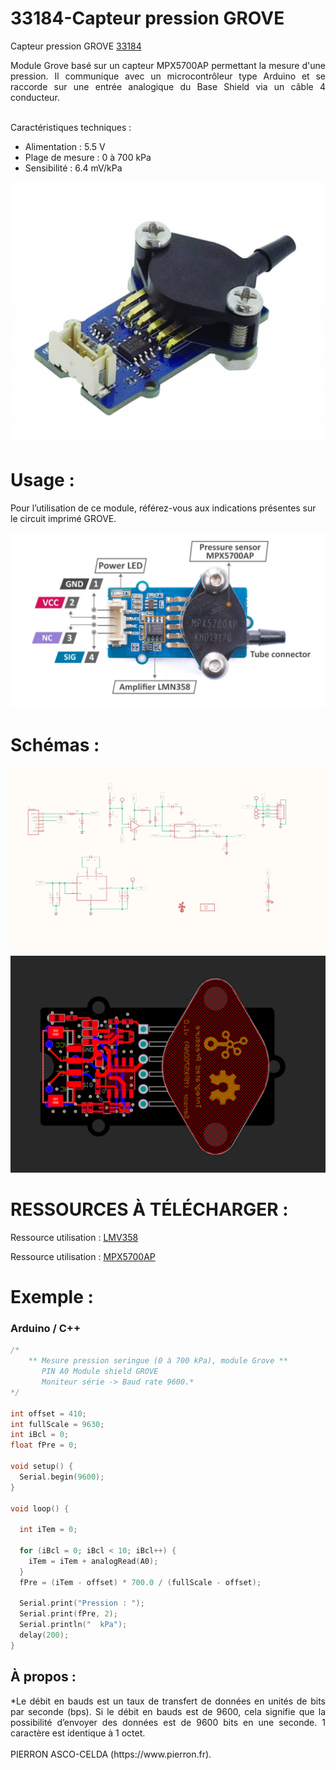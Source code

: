# 33184-Capteur pression GROVE

Capteur pression GROVE [33184](https://www.pierron.fr/capteur-de-pression-grove.html)

<div style="text-align: justify">Module Grove basé sur un capteur MPX5700AP permettant la mesure d'une pression. Il communique avec un microcontrôleur type Arduino et se raccorde sur une entrée analogique du Base Shield via un câble 4 conducteur.</div>
<br>

Caractéristiques techniques :
- Alimentation : 5.5 V
- Plage de mesure : 0 à 700 kPa
- Sensibilité : 6.4 mV/kPa

![L-33184](/img/L-33184.jpg)

# Usage :
Pour l’utilisation de ce module, référez-vous aux indications présentes sur le circuit imprimé GROVE.

![C-33184](/img/C-33184.jpg)

# Schémas :

![SCH-33184](/img/SCH-33184.jpg)
![BRD-33184](/img/BRD-33184.jpg)

# RESSOURCES À TÉLÉCHARGER :

Ressource utilisation : [LMV358](https://github.com/pierron-asco-celda/33184-Capteur_pression_GROVE/blob/main/src/Datasheet_LMV358.pdf)

Ressource utilisation : [MPX5700AP](https://github.com/pierron-asco-celda/33184-Capteur_pression_GROVE/blob/main/src/Datasheet_MPX5700AP.pdf)

# Exemple :
### Arduino / C++
```cpp
/*
    ** Mesure pression seringue (0 à 700 kPa), module Grove **
       PIN A0 Module shield GROVE
       Moniteur série -> Baud rate 9600.*
*/ 

int offset = 410;
int fullScale = 9630;
int iBcl = 0;
float fPre = 0;

void setup() {
  Serial.begin(9600);
}

void loop() {

  int iTem = 0;

  for (iBcl = 0; iBcl < 10; iBcl++) {
    iTem = iTem + analogRead(A0);
  }
  fPre = (iTem - offset) * 700.0 / (fullScale - offset);

  Serial.print("Pression : ");
  Serial.print(fPre, 2);
  Serial.println("  kPa");
  delay(200);
}
```
## À propos :
<div style="text-align: justify">*Le débit en bauds est un taux de transfert de données en unités de bits par seconde (bps). Si le débit en bauds est de 9600, cela signifie que la possibilité d’envoyer des données est de 9600 bits en une seconde. 1 caractère est identique à 1 octet.</div>
<br>
PIERRON ASCO-CELDA (https://www.pierron.fr).
